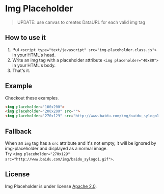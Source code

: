Img Placeholder
===============

> UPDATE: use canvas to creates DataURL for each valid img tag

## How to use it
1. Put `<script type="text/javascript" src="img-placeholder.class.js">` in your HTML's head.
2. Write an img tag with a placeholder attribute `<img placeholder="40x80">` in your HTML's body.
3. That's it.

## Example
Checkout these examples.
```html
<img placeholder="100x200">
<img placeholder="200x200" src="">
<img placeholder="270x129" src="http://www.baidu.com/img/baidu_sylogo1.gif">
```

## Fallback
When an `img` tag has a `src` attribute and it's not empty, it will be ignored by img-placeholder and displayed as a normal image.  
Try `<img placeholder="270x129" src="http://www.baidu.com/img/baidu_sylogo1.gif">`.  

## License
Img Placeholder is under license [Apache 2.0](http://www.apache.org/licenses/LICENSE-2.0).

